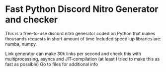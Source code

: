 # Fast Python Discord Nitro Generator and checker
This is a free-to-use discord nitro generator coded on Python that makes thousands requests in short amount of time
Included speed-up libraries are: numba, numpy.

Link generator can make 30k links per second and check this with multiprocessing, asyncs and JIT-compilation (at least I tried to make this as fast as possible)
Go to files for additional info

